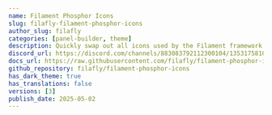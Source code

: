 ```yaml
---
name: Filament Phosphor Icons
slug: filafly-filament-phosphor-icons
author_slug: filafly
categories: [panel-builder, theme]
description: Quickly swap out all icons used by the Filament framework with Phosphor icons.
discord_url: https://discord.com/channels/883083792112300104/1353175810537689098
docs_url: https://raw.githubusercontent.com/filafly/filament-phosphor-icons/refs/heads/main/README.md
github_repository: filafly/filament-phosphor-icons
has_dark_theme: true
has_translations: false
versions: [3]
publish_date: 2025-05-02
---
```

